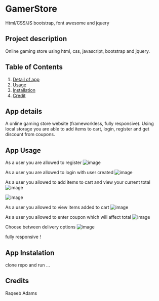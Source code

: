 # GamerStore
Html/CSS/JS bootstrap, font awesome and jquery

## Project description
Online gaming store using html, css, javascript, bootstrap and jquery.

## Table of Contents
1. [Detail of app](#detail)
2. [Usage](#use)
3. [Installation](#instal)
4. [Credit](#cred)


<a name="detail"></a>
## App details
A online gaming store website (frameworkless, fully responsive).
Using local storage you are able to add items to cart, login, register and get discount from coupons.

<a name="use"></a>
## App Usage
As a user you are allowed to register
![image](https://user-images.githubusercontent.com/48985355/170941675-d17a7500-75c0-4065-8c97-9721a07b2063.png)


As a user you are allowed to login with user created
![image](https://user-images.githubusercontent.com/48985355/170941903-39bd49ce-dcca-4bcd-b76b-a7d1ab0abb9c.png)


As a user you allowed to add items to cart and view your current total 
![image](https://user-images.githubusercontent.com/48985355/170942337-6a68412a-3825-4fb1-9e6b-86ab4e99dcb9.png)


![image](https://user-images.githubusercontent.com/48985355/170942429-0c5b0b7d-4883-4376-a09d-39e57c05ebbc.png)


As a user you allowed to view items added to cart 
![image](https://user-images.githubusercontent.com/48985355/170942535-6d273b1b-bd5c-471a-b329-1addfb054d7c.png)


As a user you allowed to enter coupon which will affect total 
![image](https://user-images.githubusercontent.com/48985355/170943253-d8a3abb8-0bcb-4eb9-92c7-bf9d00154387.png)


Choose between delivery options
![image](https://user-images.githubusercontent.com/48985355/170942895-0c721626-25dc-4b30-bd60-51031efdf394.png)


fully responsive !



<a name="instal"></a>
## App Instalation
clone repo and run ...

<a name="cred"></a>
## Credits
Raqeeb Adams

